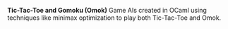 **Tic-Tac-Toe and Gomoku (Omok)**
Game AIs created in OCaml using techniques like minimax optimization to play both Tic-Tac-Toe and Omok. 
